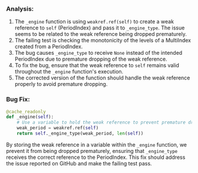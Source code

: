 ### Analysis:
1. The `_engine` function is using `weakref.ref(self)` to create a weak reference to `self` (PeriodIndex) and pass it to `_engine_type`. The issue seems to be related to the weak reference being dropped prematurely.
2. The failing test is checking the monotonicity of the levels of a MultiIndex created from a PeriodIndex.
3. The bug causes `_engine_type` to receive `None` instead of the intended PeriodIndex due to premature dropping of the weak reference.
4. To fix the bug, ensure that the weak reference to `self` remains valid throughout the `_engine` function's execution.
5. The corrected version of the function should handle the weak reference properly to avoid premature dropping.

### Bug Fix:
```python
@cache_readonly
def _engine(self):
    # Use a variable to hold the weak reference to prevent premature dropping
    weak_period = weakref.ref(self)
    return self._engine_type(weak_period, len(self))
```

By storing the weak reference in a variable within the `_engine` function, we prevent it from being dropped prematurely, ensuring that `_engine_type` receives the correct reference to the PeriodIndex. This fix should address the issue reported on GitHub and make the failing test pass.